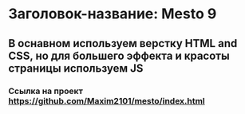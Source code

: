 # Заголовок-название:  Mesto 9
## В оснавном используем верстку HTML and CSS, но для большего эффекта и красоты страницы используем JS
### Ссылка на проект https://github.com/Maxim2101/mesto/index.html
